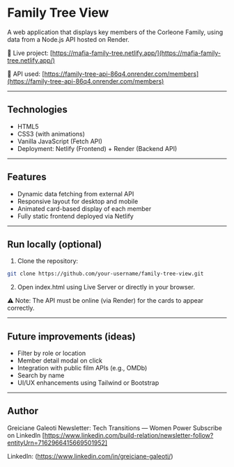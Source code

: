 # Family Tree View

A web application that displays key members of the Corleone Family, using data from a Node.js API hosted on Render.

🔗 Live project:
[https://mafia-family-tree.netlify.app/](https://mafia-family-tree.netlify.app/)

📡 API used:
[https://family-tree-api-86q4.onrender.com/members](https://family-tree-api-86q4.onrender.com/members)

---

## Technologies

* HTML5
* CSS3 (with animations)
* Vanilla JavaScript (Fetch API)
* Deployment: Netlify (Frontend) + Render (Backend API)

---

## Features

* Dynamic data fetching from external API
* Responsive layout for desktop and mobile
* Animated card-based display of each member
* Fully static frontend deployed via Netlify

---

## Run locally (optional)

1. Clone the repository:

```bash
git clone https://github.com/your-username/family-tree-view.git
```

2. Open index.html using Live Server or directly in your browser.

⚠️ Note: The API must be online (via Render) for the cards to appear correctly.

---

## Future improvements (ideas)

* Filter by role or location
* Member detail modal on click
* Integration with public film APIs (e.g., OMDb)
* Search by name
* UI/UX enhancements using Tailwind or Bootstrap

---

## Author

Greiciane Galeoti
Newsletter: Tech Transitions — Women Power
Subscribe on LinkedIn [https://www.linkedin.com/build-relation/newsletter-follow?entityUrn=7162966415669501952]

LinkedIn: (https://www.linkedin.com/in/greiciane-galeoti/)

